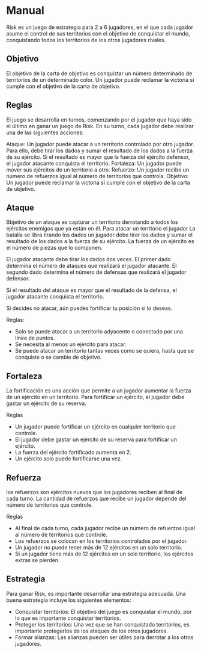 # Manual

Risk es un juego de estrategia para 2 a 6 jugadores, en el que cada jugador asume el control de sus territorios con el objetivo de  conquistar el mundo, conquistando todos los territorios de los otros jugadores rivales.

## Objetivo

El objetivo de la carta de objetivo es conquistar un número determinado de territorios de un determinado color. Un jugador puede reclamar la victoria si cumple con el objetivo de la carta de objetivo.

## Reglas
El juego se desarrolla en turnos, comenzando por el jugador que haya sido el último en ganar un juego de Risk. En su turno, cada jugador debe realizar una de las siguientes acciones:

Ataque: Un jugador puede atacar a un territorio controlado por otro jugador. Para ello, debe tirar los dados y sumar el resultado de los dados a la fuerza de su ejército. Si el resultado es mayor que la fuerza del ejército defensor, el jugador atacante conquista el territorio.
Fortaleza: Un jugador puede mover sus ejércitos de un territorio a otro.
Refuerzo: Un jugador recibe un número de refuerzos igual al número de territorios que controla.
Objetivo: Un jugador puede reclamar la victoria si cumple con el objetivo de la carta de objetivo.

## Ataque
Bbjetivo de un ataque es capturar un territorio derrotando a todos los ejércitos enemigos que ya están en él. Para atacar un territorio el jugador La batalla se libra tirando los dados un jugador debe tirar los dados y sumar el resultado de los dados a la fuerza de su ejército. La fuerza de un ejército es el número de piezas que lo componen.

El jugador atacante debe tirar los dados dos veces. El primer dado determina el número de ataques que realizará el jugador atacante. El segundo dado determina el número de defensas que realizará el jugador defensor.

Si el resultado del ataque es mayor que el resultado de la defensa, el jugador atacante conquista el territorio.

Si decides no atacar, aún puedes fortificar tu posición si lo deseas.

 Reglas:
 
 - Solo se puede atacar a un territorio adyacente o conectado por una línea de puntos.
- Se necesita al menos un ejército para atacar.
- Se puede atacar un territorio tantas veces como se quiera, hasta que se conquiste o se cambie de objetivo.

## Fortaleza

La fortificación es una acción que permite a un jugador aumentar la fuerza de un ejército en un territorio. Para fortificar un ejército, el jugador debe gastar un ejército de su reserva.

Reglas

- Un jugador puede fortificar un ejército en cualquier territorio que controle.
- El jugador debe gastar un ejército de su reserva para fortificar un ejército.
- La fuerza del ejército fortificado aumenta en 2.
- Un ejército solo puede fortificarse una vez.

## Refuerza
los refuerzos son ejércitos nuevos que los jugadores reciben al final de cada turno. La cantidad de refuerzos que recibe un jugador depende del número de territorios que controle.

Reglas

- Al final de cada turno, cada jugador recibe un número de refuerzos igual al número de territorios que controle.
- Los refuerzos se colocan en los territorios controlados por el jugador.
- Un jugador no puede tener más de 12 ejércitos en un solo territorio.
- Si un jugador tiene más de 12 ejércitos en un solo territorio, los ejércitos extras se pierden.

## Estrategia

Para ganar Risk, es importante desarrollar una estrategia adecuada. Una buena estrategia incluye los siguientes elementos:

- Conquistar territorios: El objetivo del juego es conquistar el mundo, por lo que es importante conquistar territorios.
- Proteger los territorios: Una vez que se han conquistado territorios, es importante protegerlos de los ataques de los otros jugadores.
- Formar alianzas: Las alianzas pueden ser útiles para derrotar a los otros jugadores.

